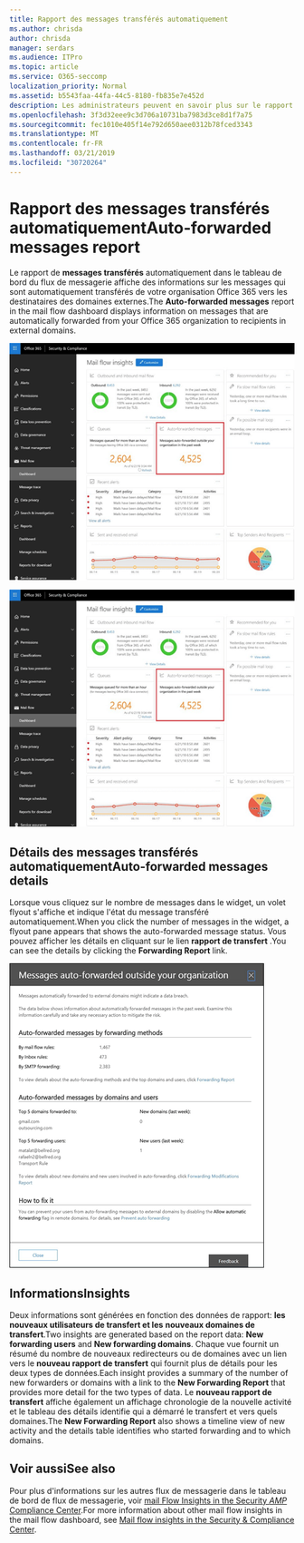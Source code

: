 ```yaml
---
title: Rapport des messages transférés automatiquement
ms.author: chrisda
author: chrisda
manager: serdars
ms.audience: ITPro
ms.topic: article
ms.service: O365-seccomp
localization_priority: Normal
ms.assetid: b5543faa-44fa-44c5-8180-fb835e7e452d
description: Les administrateurs peuvent en savoir plus sur le rapport de messages transférés automatiquement dans le tableau de bord de flux de messagerie dans le centre de sécurité & de la sécurité d'Office 365.
ms.openlocfilehash: 3f3d32eee9c3d706a10731ba7983d3ce8d1f7a75
ms.sourcegitcommit: fec1010e405f14e792d650aee0312b78fced3343
ms.translationtype: MT
ms.contentlocale: fr-FR
ms.lasthandoff: 03/21/2019
ms.locfileid: "30720264"
---
```

# <a name="auto-forwarded-messages-report"></a><span data-ttu-id="01789-103">Rapport des messages transférés automatiquement</span><span class="sxs-lookup"><span data-stu-id="01789-103">Auto-forwarded messages report</span></span>

<span data-ttu-id="01789-104">Le rapport de **messages transférés** automatiquement dans le tableau de bord du flux de messagerie affiche des informations sur les messages qui sont automatiquement transférés de votre organisation Office 365 vers les destinataires des domaines externes.</span><span class="sxs-lookup"><span data-stu-id="01789-104">The **Auto-forwarded messages** report in the mail flow dashboard displays information on messages that are automatically forwarded from your Office 365 organization to recipients in external domains.</span></span>

![x](media/8bc2600b-71c3-4b37-b4d0-9435fe0cfc8d.png)

![Rapport de messages transférés automatiquement dans le tableau de bord de flux de messagerie dans le centre de sécurité & de sécurité Office 365](media/8bc2600b-71c3-4b37-b4d0-9435fe0cfc8d.png)

## <a name="auto-forwarded-messages-details"></a><span data-ttu-id="01789-107">Détails des messages transférés automatiquement</span><span class="sxs-lookup"><span data-stu-id="01789-107">Auto-forwarded messages details</span></span>

<span data-ttu-id="01789-108">Lorsque vous cliquez sur le nombre de messages dans le widget, un volet flyout s'affiche et indique l'état du message transféré automatiquement.</span><span class="sxs-lookup"><span data-stu-id="01789-108">When you click the number of messages in the widget, a flyout pane appears that shows the auto-forwarded message status.</span></span> <span data-ttu-id="01789-109">Vous pouvez afficher les détails en cliquant sur le lien **rapport de transfert** .</span><span class="sxs-lookup"><span data-stu-id="01789-109">You can see the details by clicking the **Forwarding Report** link.</span></span>

![Menu volant des détails pour le rapport de messages transférés automatiquement dans le centre de sécurité & de la sécurité d'Office 365](media/87d0fb1e-d2ef-4901-b17c-ec32d23a539e.png)

## <a name="insights"></a><span data-ttu-id="01789-111">Informations</span><span class="sxs-lookup"><span data-stu-id="01789-111">Insights</span></span>

<span data-ttu-id="01789-112">Deux informations sont générées en fonction des données de rapport: **les nouveaux utilisateurs de transfert et les** **nouveaux domaines de transfert**.</span><span class="sxs-lookup"><span data-stu-id="01789-112">Two insights are generated based on the report data: **New forwarding users** and **New forwarding domains**.</span></span> <span data-ttu-id="01789-113">Chaque vue fournit un résumé du nombre de nouveaux redirecteurs ou de domaines avec un lien vers le **nouveau rapport de transfert** qui fournit plus de détails pour les deux types de données.</span><span class="sxs-lookup"><span data-stu-id="01789-113">Each insight provides a summary of the number of new forwarders or domains with a link to the **New Forwarding Report** that provides more detail for the two types of data.</span></span> <span data-ttu-id="01789-114">Le **nouveau rapport de transfert** affiche également un affichage chronologie de la nouvelle activité et le tableau des détails identifie qui a démarré le transfert et vers quels domaines.</span><span class="sxs-lookup"><span data-stu-id="01789-114">The **New Forwarding Report** also shows a timeline view of new activity and the details table identifies who started forwarding and to which domains.</span></span>

## <a name="see-also"></a><span data-ttu-id="01789-115">Voir aussi</span><span class="sxs-lookup"><span data-stu-id="01789-115">See also</span></span>

<span data-ttu-id="01789-116">Pour plus d'informations sur les autres flux de messagerie dans le tableau de bord de flux de messagerie, voir [mail Flow Insights in the Security _AMP_ Compliance Center](mail-flow-insights.md).</span><span class="sxs-lookup"><span data-stu-id="01789-116">For more information about other mail flow insights in the mail flow dashboard, see [Mail flow insights in the Security & Compliance Center](mail-flow-insights.md).</span></span>
